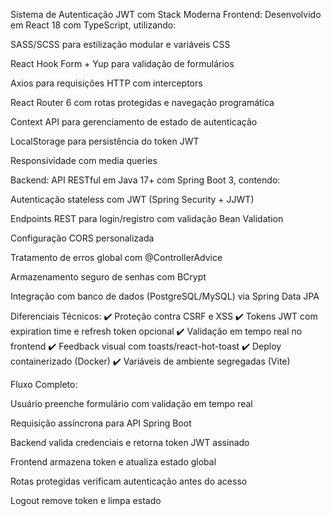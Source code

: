 Sistema de Autenticação JWT com Stack Moderna
Frontend: Desenvolvido em React 18 com TypeScript, utilizando:

SASS/SCSS para estilização modular e variáveis CSS

React Hook Form + Yup para validação de formulários

Axios para requisições HTTP com interceptors

React Router 6 com rotas protegidas e navegação programática

Context API para gerenciamento de estado de autenticação

LocalStorage para persistência do token JWT

Responsividade com media queries

Backend: API RESTful em Java 17+ com Spring Boot 3, contendo:

Autenticação stateless com JWT (Spring Security + JJWT)

Endpoints REST para login/registro com validação Bean Validation

Configuração CORS personalizada

Tratamento de erros global com @ControllerAdvice

Armazenamento seguro de senhas com BCrypt

Integração com banco de dados (PostgreSQL/MySQL) via Spring Data JPA

Diferenciais Técnicos:
✔️ Proteção contra CSRF e XSS
✔️ Tokens JWT com expiration time e refresh token opcional
✔️ Validação em tempo real no frontend
✔️ Feedback visual com toasts/react-hot-toast
✔️ Deploy containerizado (Docker)
✔️ Variáveis de ambiente segregadas (Vite)

Fluxo Completo:

Usuário preenche formulário com validação em tempo real

Requisição assíncrona para API Spring Boot

Backend valida credenciais e retorna token JWT assinado

Frontend armazena token e atualiza estado global

Rotas protegidas verificam autenticação antes do acesso

Logout remove token e limpa estado
